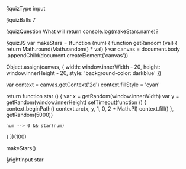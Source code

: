 §quizType
input

§quizBalls
7


§quizQuestion
What will return console.log(makeStars.name)?



§quizJS
var makeStars = (function (num) {
  function getRandom (val) {
    return Math.round(Math.random() * val)
  }
  var canvas = document.body
    .appendChild(document.createElement('canvas'))

  Object.assign(canvas, {
    width: window.innerWidth - 20,
    height: window.innerHeight - 20,
    style: 'background-color: darkblue'
  })

  var context = canvas.getContext('2d')
  context.fillStyle = 'cyan'

  return function star () {
    var x = getRandom(window.innerWidth)
    var y = getRandom(window.innerHeight)
    setTimeout(function () {
      context.beginPath()
      context.arc(x, y, 1, 0, 2 * Math.PI)
      context.fill()
    }, getRandom(5000))

    num --> 0 && star(num)
  }
})(100)

makeStars()



§rightInput
star
